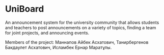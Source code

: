 # UniBoard
An announcement system for the university community that allows students and teachers to post announcements on a variety of topics, finding a team for joint projects, and announcing events.

Members of the project: Маннапов Айбек Асхатович, Танирбергенов Бакдаулет Асхатович, Исламбек Ернар Маратұлы.
